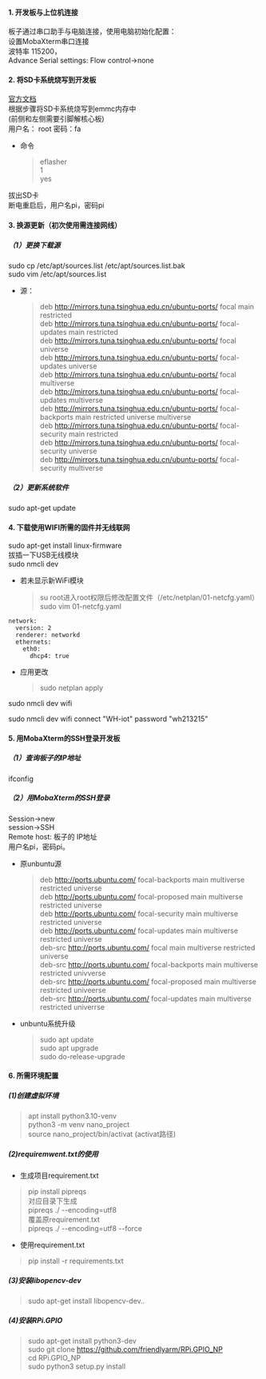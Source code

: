 

#### 1. 开发板与上位机连接  
板子通过串口助手与电脑连接，使用电脑初始化配置：  
设置MobaXterm串口连接  
波特率 115200，  
Advance Serial settings: Flow control->none  

#### 2. 将SD卡系统烧写到开发板  
[官方文档](https://wiki.friendlyelec.com/wiki/index.php/NanoPi_NEO_Core/zh#.E4.BB.8B.E7.BB.8D)   
根据步骤将SD卡系统烧写到emmc内存中  
(前侧和左侧需要引脚解核心板)  
用户名： root 密码：fa  
* 命令  
    >eflasher  
    >1  
    >yes  

拔出SD卡  
断电重启后，用户名pi，密码pi

#### 3. 换源更新（初次使用需连接网线）  
##### （1）更换下载源
sudo cp /etc/apt/sources.list /etc/apt/sources.list.bak  
sudo vim /etc/apt/sources.list

* 源：  
    >deb http://mirrors.tuna.tsinghua.edu.cn/ubuntu-ports/ focal main restricted  
    >deb http://mirrors.tuna.tsinghua.edu.cn/ubuntu-ports/ focal-updates main restricted  
    >deb http://mirrors.tuna.tsinghua.edu.cn/ubuntu-ports/ focal universe  
    >deb http://mirrors.tuna.tsinghua.edu.cn/ubuntu-ports/ focal-updates universe  
    >deb http://mirrors.tuna.tsinghua.edu.cn/ubuntu-ports/ focal multiverse  
    >deb http://mirrors.tuna.tsinghua.edu.cn/ubuntu-ports/ focal-updates multiverse  
    >deb http://mirrors.tuna.tsinghua.edu.cn/ubuntu-ports/ focal-backports main restricted universe multiverse  
    >deb http://mirrors.tuna.tsinghua.edu.cn/ubuntu-ports/ focal-security main restricted  
    >deb http://mirrors.tuna.tsinghua.edu.cn/ubuntu-ports/ focal-security universe  
    >deb http://mirrors.tuna.tsinghua.edu.cn/ubuntu-ports/ focal-security multiverse  

##### （2）更新系统软件  
sudo apt-get update

#### 4. 下载使用WIFI所需的固件并无线联网
sudo apt-get install linux-firmware  
拔插一下USB无线模块  
sudo nmcli dev  
* 若未显示新WiFi模块

    >su root进入root权限后修改配置文件（/etc/netplan/01-netcfg.yaml）  
    >sudo vim 01-netcfg.yaml
```
network:
  version: 2
  renderer: networkd
  ethernets:
    eth0:
      dhcp4: true
```
* 应用更改  
    >sudo netplan apply  

sudo nmcli dev wifi  

sudo nmcli dev wifi connect "WH-iot" password "wh213215"

#### 5. 用MobaXterm的SSH登录开发板
##### （1）查询板子的IP地址
ifconfig
##### （2）用MobaXterm的SSH登录
Session->new   
session->SSH  
Remote host: 板子的	IP地址  
用户名pi，密码pi。

* 原unbuntu源  
    >deb http://ports.ubuntu.com/ focal-backports main multiverse restricted universe  
    >deb http://ports.ubuntu.com/ focal-proposed main multiverse restricted universe  
    >deb http://ports.ubuntu.com/ focal-security main multiverse restricted universe  
    >deb http://ports.ubuntu.com/ focal-updates main multiverse restricted universe  
    >deb-src http://ports.ubuntu.com/ focal main multiverse restricted universe  
    >deb-src http://ports.ubuntu.com/ focal-backports main multiverse restricted univverse  
    >deb-src http://ports.ubuntu.com/ focal-proposed main multiverse restricted univeerse  
    >deb-src http://ports.ubuntu.com/ focal-updates main multiverse restricted univerrse

* unbuntu系统升级
    >sudo apt update  
    >sudo apt upgrade  
    >sudo do-release-upgrade

#### 6. 所需环境配置
##### (1)创建虚拟环境
>apt install python3.10-venv  
>python3 -m venv nano_project  
>source nano_project/bin/activat  (activat路径)  

##### (2)requiremwent.txt的使用
* 生成项目requirement.txt
>pip install pipreqs  
>对应目录下生成  
>pipreqs ./ --encoding=utf8  
>覆盖原requirement.txt  
>pipreqs ./ --encoding=utf8 --force  

* 使用requirement.txt
>pip install -r requirements.txt

##### (3)安装libopencv-dev
>sudo apt-get install libopencv-dev..

##### (4)安装RPi.GPIO
>sudo apt-get install python3-dev  
>sudo git clone https://github.com/friendlyarm/RPi.GPIO_NP  
>cd RPi.GPIO_NP  
>sudo python3 setup.py install  

